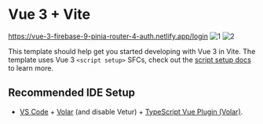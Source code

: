 # Vue 3 + Vite
https://vue-3-firebase-9-pinia-router-4-auth.netlify.app/login
![1](https://user-images.githubusercontent.com/117450061/210060759-d271c0da-dcf4-442e-b21b-25a816ef8ddf.png)
![2](https://user-images.githubusercontent.com/117450061/210060765-2323eebb-155c-4ff9-8a94-5ad7cf268ad6.png)

This template should help get you started developing with Vue 3 in Vite. The template uses Vue 3 `<script setup>` SFCs, check out the [script setup docs](https://v3.vuejs.org/api/sfc-script-setup.html#sfc-script-setup) to learn more.

## Recommended IDE Setup

- [VS Code](https://code.visualstudio.com/) + [Volar](https://marketplace.visualstudio.com/items?itemName=Vue.volar) (and disable Vetur) + [TypeScript Vue Plugin (Volar)](https://marketplace.visualstudio.com/items?itemName=Vue.vscode-typescript-vue-plugin).
